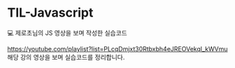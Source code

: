 # TIL-Javascript
💻 제로초님의 JS 영상을 보며 작성한 실습코드 

https://youtube.com/playlist?list=PLcqDmjxt30Rtbxbh4eJREOVekql_kWVmu  
해당 강의 영상을 보며 실습코드를 정리합니다.
